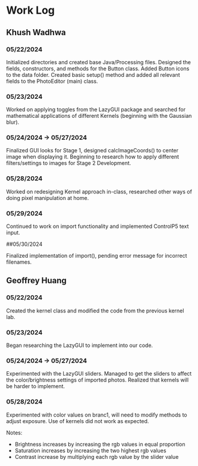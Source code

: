 # Work Log

## Khush Wadhwa

### 05/22/2024

Initialized directories and created base Java/Processing files. Designed the fields, constructors, and methods for the Button class. Added Button icons to the data folder. Created basic setup() method and added all relevant fields to the PhotoEditor (main) class.

### 05/23/2024

Worked on applying toggles from the LazyGUI package and searched for mathematical applications of different Kernels (beginning with the Gaussian blur).


### 05/24/2024 -> 05/27/2024

Finalized GUI looks for Stage 1, designed calcImageCoords() to center image when displaying it. Beginning to research how to apply different filters/settings to images for Stage 2 Development. 

### 05/28/2024

Worked on redesigning Kernel approach in-class, researched other ways of doing pixel manipulation at home. 

### 05/29/2024

Continued to work on import functionality and implemented ControlP5 text input.

##05/30/2024

Finalized implementation of import(), pending error message for incorrect filenames. 

## Geoffrey Huang

### 05/22/2024

Created the kernel class and modified the code from the previous kernel lab.

### 05/23/2024

Began researching the LazyGUI to implement into our code.

### 05/24/2024 -> 05/27/2024

Experimented with the LazyGUI sliders. Managed to get the sliders to affect the color/brightness settings of imported photos. Realized that kernels will be harder to implement.

### 05/28/2024

Experimented with color values on branc1, will need to modify methods to adjust exposure. Use of kernels did not work as expected.

Notes:
- Brightness increases by increasing the rgb values in equal proportion
- Saturation increases by increasing the two highest rgb values
- Contrast increase by multiplying each rgb value by the slider value
